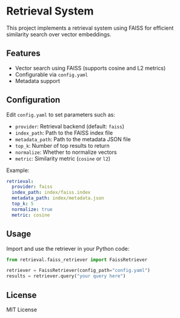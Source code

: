 # Retrieval System

This project implements a retrieval system using FAISS for efficient similarity search over vector embeddings.

## Features

- Vector search using FAISS (supports cosine and L2 metrics)
- Configurable via `config.yaml`
- Metadata support

## Configuration

Edit `config.yaml` to set parameters such as:
- `provider`: Retrieval backend (default: `faiss`)
- `index_path`: Path to the FAISS index file
- `metadata_path`: Path to the metadata JSON file
- `top_k`: Number of top results to return
- `normalize`: Whether to normalize vectors
- `metric`: Similarity metric (`cosine` or `l2`)

Example:
```yaml
retrieval:
  provider: faiss
  index_path: index/faiss.index
  metadata_path: index/metadata.json
  top_k: 5
  normalize: true
  metric: cosine
```

## Usage

Import and use the retriever in your Python code:

```python
from retrieval.faiss_retriever import FaissRetriever

retriever = FaissRetriever(config_path="config.yaml")
results = retriever.query("your query here")
```

## License

MIT License